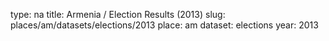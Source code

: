 type: na
title: Armenia / Election Results (2013)
slug: places/am/datasets/elections/2013
place: am
dataset: elections
year: 2013
